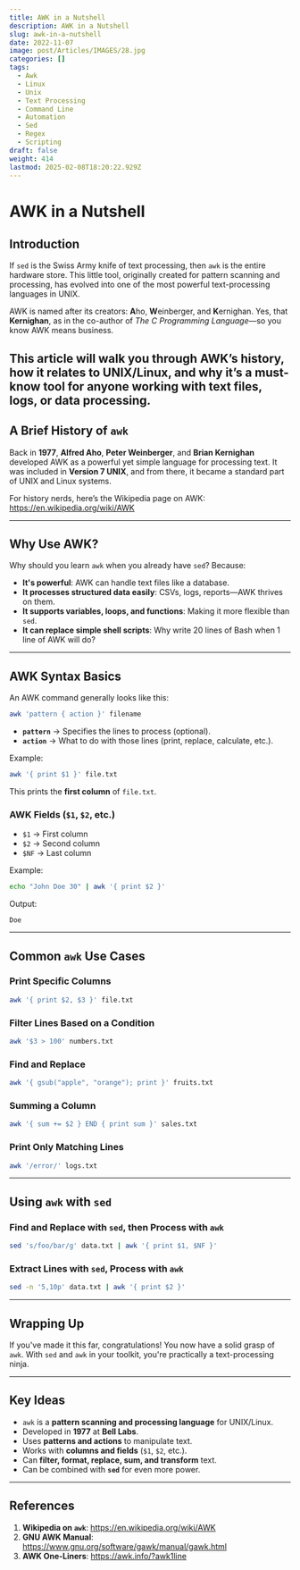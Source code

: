 ```yaml
---
title: AWK in a Nutshell
description: AWK in a Nutshell
slug: awk-in-a-nutshell
date: 2022-11-07
image: post/Articles/IMAGES/28.jpg
categories: []
tags:
  - Awk
  - Linux
  - Unix
  - Text Processing
  - Command Line
  - Automation
  - Sed
  - Regex
  - Scripting
draft: false
weight: 414
lastmod: 2025-02-08T18:20:22.929Z
---
```

# AWK in a Nutshell

## Introduction

If `sed` is the Swiss Army knife of text processing, then `awk` is the entire hardware store. This little tool, originally created for pattern scanning and processing, has evolved into one of the most powerful text-processing languages in UNIX.

AWK is named after its creators: **A**ho, **W**einberger, and **K**ernighan. Yes, that **Kernighan**, as in the co-author of *The C Programming Language*—so you know AWK means business.

## This article will walk you through AWK’s history, how it relates to UNIX/Linux, and why it’s a must-know tool for anyone working with text files, logs, or data processing.

## A Brief History of `awk`

Back in **1977**, **Alfred Aho**, **Peter Weinberger**, and **Brian Kernighan** developed AWK as a powerful yet simple language for processing text. It was included in **Version 7 UNIX**, and from there, it became a standard part of UNIX and Linux systems.

For history nerds, here’s the Wikipedia page on AWK:\
<https://en.wikipedia.org/wiki/AWK>

***

## Why Use AWK?

Why should you learn `awk` when you already have `sed`? Because:

* **It's powerful**: AWK can handle text files like a database.
* **It processes structured data easily**: CSVs, logs, reports—AWK thrives on them.
* **It supports variables, loops, and functions**: Making it more flexible than `sed`.
* **It can replace simple shell scripts**: Why write 20 lines of Bash when 1 line of AWK will do?

***

## AWK Syntax Basics

An AWK command generally looks like this:

```sh
awk 'pattern { action }' filename
```

* **`pattern`** → Specifies the lines to process (optional).
* **`action`** → What to do with those lines (print, replace, calculate, etc.).

Example:

```sh
awk '{ print $1 }' file.txt
```

This prints the **first column** of `file.txt`.

### AWK Fields (`$1`, `$2`, etc.)

* `$1` → First column
* `$2` → Second column
* `$NF` → Last column

Example:

```sh
echo "John Doe 30" | awk '{ print $2 }'
```

Output:

```
Doe
```

***

## Common `awk` Use Cases

### Print Specific Columns

```sh
awk '{ print $2, $3 }' file.txt
```

### Filter Lines Based on a Condition

```sh
awk '$3 > 100' numbers.txt
```

### Find and Replace

```sh
awk '{ gsub("apple", "orange"); print }' fruits.txt
```

### Summing a Column

```sh
awk '{ sum += $2 } END { print sum }' sales.txt
```

### Print Only Matching Lines

```sh
awk '/error/' logs.txt
```

***

## Using `awk` with `sed`

### Find and Replace with `sed`, then Process with `awk`

```sh
sed 's/foo/bar/g' data.txt | awk '{ print $1, $NF }'
```

### Extract Lines with `sed`, Process with `awk`

```sh
sed -n '5,10p' data.txt | awk '{ print $2 }'
```

***

## Wrapping Up

If you've made it this far, congratulations! You now have a solid grasp of `awk`. With `sed` and `awk` in your toolkit, you're practically a text-processing ninja.

***

## Key Ideas

* `awk` is a **pattern scanning and processing language** for UNIX/Linux.
* Developed in **1977** at **Bell Labs**.
* Uses **patterns and actions** to manipulate text.
* Works with **columns and fields** (`$1`, `$2`, etc.).
* Can **filter, format, replace, sum, and transform** text.
* Can be combined with **`sed`** for even more power.

***

## References

1. **Wikipedia on `awk`**: <https://en.wikipedia.org/wiki/AWK>
2. **GNU AWK Manual**: <https://www.gnu.org/software/gawk/manual/gawk.html>
3. **AWK One-Liners**: <https://awk.info/?awk1line>
